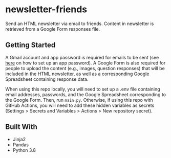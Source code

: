# newsletter-friends
Send an HTML newsletter via email to friends. Content in newsletter is retrieved from a Google Form responses file.

## Getting Started
A Gmail account and app password is required for emails to be sent (see [here](https://support.google.com/accounts/answer/185833?hl=en) on how to set up an app password). A Google Form is also required for people to upload the content (e.g., images, question responses) that will be included in the HTML newsletter, as well as a corresponding Google Spreadsheet containing response data. 

When using this repo locally, you will need to set up a .env file containing email addresses, passwords, and the Google Spreadsheet corresponding to the Google Form. Then, run ``main.py``. Otherwise, if using this repo with GitHub Actions, you will need to add these hidden variables as secrets (Settings > Secrets and Variables > Actions > New repository secret).

## Built With
* Jinja2
* Pandas
* Python 3.8